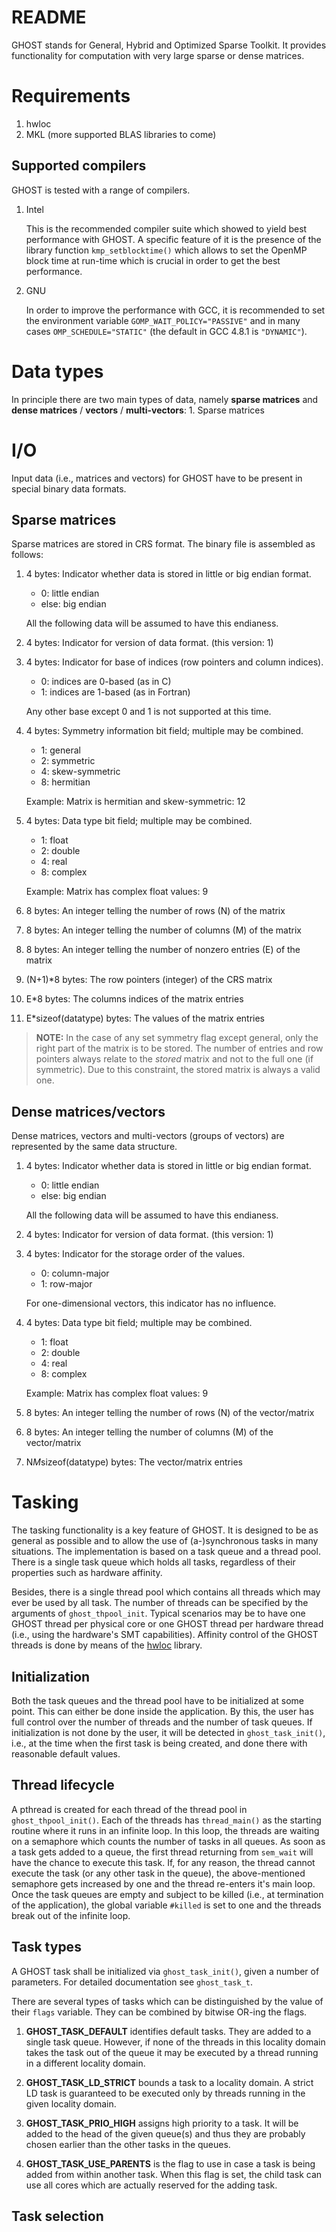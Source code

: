 README
======

GHOST stands for General, Hybrid and Optimized Sparse Toolkit. It provides
functionality for computation with very large sparse or dense matrices.

Requirements
============

1. hwloc
2. MKL (more supported BLAS libraries to come)


Supported compilers
-------------------

GHOST is tested with a range of compilers.

1. Intel

	This is the recommended compiler suite which showed to yield best performance 
	with GHOST. A specific feature of it is the presence of the library function 
	`kmp_setblocktime()` which allows to set the OpenMP block time at run-time which
	is crucial in order to get the best performance.

2. GNU
	
	In order to improve the performance with GCC, it is recommended to set the
	environment variable `GOMP_WAIT_POLICY="PASSIVE"` and in many cases
	`OMP_SCHEDULE="STATIC"` (the default in GCC 4.8.1 is `"DYNAMIC"`).


Data types
==========

In principle there are two main types of data, namely **sparse matrices** and
**dense matrices** / **vectors** / **multi-vectors**:
	1. Sparse matrices



I/O
===

Input data (i.e., matrices and vectors) for GHOST have to be present in special binary data formats.

Sparse matrices
---------------

Sparse matrices are stored in CRS format. The binary file is assembled as follows:

1. 4 bytes: Indicator whether data is stored in little or big endian format.

	* 0: little endian
	* else: big endian

	All the following data will be assumed to have this endianess.

2. 4 bytes: Indicator for version of data format. (this version: 1)

3. 4 bytes: Indicator for base of indices (row pointers and column indices).

	* 0: indices are 0-based (as in C)
	* 1: indices are 1-based (as in Fortran)

	Any other base except 0 and 1 is not supported at this time.
	
4. 4 bytes: Symmetry information bit field; multiple may be combined.

    * 1: general
    * 2: symmetric
    * 4: skew-symmetric
    * 8: hermitian

	Example: Matrix is hermitian and skew-symmetric: 12

5. 4 bytes: Data type bit field; multiple may be combined.

	* 1: float
	* 2: double 
	* 4: real
	* 8: complex

	Example: Matrix has complex float values: 9

6. 8 bytes: An integer telling the number of rows (N) of the matrix

7. 8 bytes: An integer telling the number of columns (M) of the matrix

8. 8 bytes: An integer telling the number of nonzero entries (E) of the matrix

9. (N+1)*8 bytes: The row pointers (integer) of the CRS matrix
	
10. E*8 bytes: The columns indices of the matrix entries

12. E*sizeof(datatype) bytes: The values of the matrix entries
	
> **NOTE:** In the case of any set symmetry flag except general, only the 
> right part of the matrix is to be stored. The number of entries and row 
> pointers always relate to the _stored_ matrix and not to the full one (if 
> symmetric). Due to this constraint, the stored matrix is always a valid one.


Dense matrices/vectors
----------------------

Dense matrices, vectors and multi-vectors (groups of vectors) are represented 
by the same data structure.

1. 4 bytes: Indicator whether data is stored in little or big endian format.

	* 0: little endian
	* else: big endian

	All the following data will be assumed to have this endianess.

2. 4 bytes: Indicator for version of data format. (this version: 1)

3. 4 bytes: Indicator for the storage order of the values.

	* 0: column-major
	* 1: row-major

	For one-dimensional vectors, this indicator has no influence.
	
4. 4 bytes: Data type bit field; multiple may be combined.

	* 1: float
	* 2: double 
	* 4: real
	* 8: complex

	Example: Matrix has complex float values: 9

5. 8 bytes: An integer telling the number of rows (N) of the vector/matrix

6. 8 bytes: An integer telling the number of columns (M) of the vector/matrix

7. N*M*sizeof(datatype) bytes: The vector/matrix entries


Tasking
=======

The tasking functionality is a key feature of GHOST. It is designed to be as
general as possible and to allow the use of (a-)synchronous tasks in many
situations.
The implementation is based on a task queue and a thread pool.
There is a single task queue which holds all tasks, regardless of their
properties such as hardware affinity.

Besides, there is a single thread pool which contains all threads which may
ever be used by all task. The number of threads can be specified by the
arguments of `ghost_thpool_init`. Typical scenarios may be to have one GHOST thread per physical
core or one GHOST thread per hardware thread (i.e., using the hardware's SMT
capabilities).
Affinity control of the GHOST threads is done by means of the
[hwloc](http://www.open-mpi.org/projects/hwloc/) library.

Initialization
--------------

Both the task queues and the thread pool have to be initialized at some point.
This can either be done inside the application. By this, the user has full
control over the number of threads and the number of task queues.
If initialization is not done by the user, it will be detected in
`ghost_task_init()`, i.e., at the time when the first task is being created, and
done there with reasonable default values.


Thread lifecycle
----------------

A pthread is created for each thread of the thread pool in `ghost_thpool_init()`.
Each of the threads has `thread_main()` as the starting routine where it runs 
in an infinite loop.
In this loop, the threads are waiting on a semaphore which counts the number
of tasks in all queues. As soon as a task gets added to a queue, the first
thread returning from `sem_wait` will have the chance to execute this task.
If, for any reason, the thread cannot execute the task (or any other task in the
queue), the above-mentioned semaphore gets increased by one and the thread
re-enters it's main loop.
Once the task queues are empty and subject to be killed (i.e., at termination of
the application), the global variable `#killed` is set to one and the threads
break out of the infinite loop.


Task types
----------

A GHOST task shall be initialized via `ghost_task_init()`, given a number of
parameters. For detailed documentation see `ghost_task_t`.

There are several types of tasks which can be distinguished by the value of
their `flags` variable. They can be combined by bitwise OR-ing the flags.

1. **GHOST_TASK_DEFAULT** identifies default tasks.
They are added to a single task queue. However, if none of the threads in this
locality domain takes the task out of the queue it may be executed by a thread
running in a different locality domain.

2. **GHOST_TASK_LD_STRICT** bounds a task to a locality domain. A
strict LD task is guaranteed to be executed only by threads running in the given
locality domain.

3. **GHOST_TASK_PRIO_HIGH** assigns high priority to a task.
It will be added to the head of the given queue(s) and thus they are probably
chosen earlier than the other tasks in the queues.

4. **GHOST_TASK_USE_PARENTS** is the flag to use in case a task is being 
added from within another task. When this flag is set, the child task can use
all cores which are actually reserved for the adding task.


Task selection
--------------


